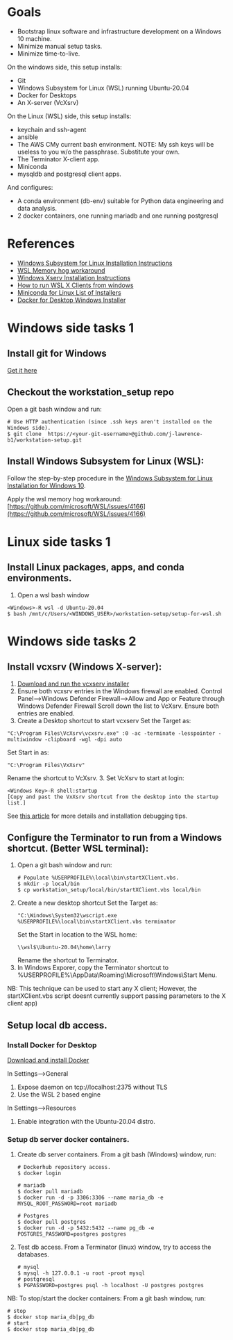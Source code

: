 # Goals
* Bootstrap linux software and infrastructure development on a Windows 10 machine.
* Minimize manual setup tasks.
* Minimize time-to-live.

On the windows side, this setup installs:
* Git
* Windows Subsystem for Linux (WSL) running Ubuntu-20.04
* Docker for Desktops
* An X-server (VcXsrv)

On the Linux (WSL) side, this setup installs:
* keychain and ssh-agent
* ansible
* The AWS CMy current bash environment. NOTE: My ssh keys will be useless to you w/o the passphrase. Substitute your own.
* The Terminator X-client app.
* Miniconda
* mysqldb and postgresql client apps.

And configures:
* A conda environment (db-env) suitable for Python data engineering and data analysis.
* 2 docker containers, one running mariadb and one running postgresql

# References
* [Windows Subsystem for Linux Installation Instructions](https://docs.microsoft.com/en-us/windows/wsl/install-win10)
* [WSL Memory hog workaround](https://github.com/microsoft/WSL/issues/4166)
* [Windows Xserv Installation Instructions](https://sourceforge.net/projects/vcxsrv/)
* [How to run WSL X Clients from windows](https://medium.com/javarevisited/using-wsl-2-with-x-server-linux-on-windows-a372263533c3)
* [Miniconda for Linux List of Installers](https://docs.conda.io/en/latest/miniconda.html#linux-installers)
* [Docker for Desktop Windows Installer](https://docs.docker.com/docker-for-windows/install/)

# Windows side tasks 1

## Install git for Windows
[Get it here](https://git-scm.com/download/win)

## Checkout the workstation_setup repo
Open a git bash window and run:
```
# Use HTTP authentication (since .ssh keys aren't installed on the Windows side).
$ git clone  https://<your-git-username>@github.com/j-lawrence-b1/workstation-setup.git
```

## Install Windows Subsystem for Linux (WSL):
Follow the step-by-step procedure in the [Windows Subsystem for Linux Installation for Windows 10](https://docs.microsoft.com/en-us/windows/wsl/install-win10).

Apply the wsl memory hog workaround:
[https://github.com/microsoft/WSL/issues/4166](https://github.com/microsoft/WSL/issues/4166)

# Linux side tasks 1

## Install Linux packages, apps, and conda environments.
1. Open a wsl bash window
```
<Windows>-R wsl -d Ubuntu-20.04
$ bash /mnt/c/Users/<WINDOWS_USER>/workstation-setup/setup-for-wsl.sh 
```

# Windows side tasks 2

## Install vcxsrv (Windows X-server):
1. [Download and run the vcxserv installer](https://sourceforge.net/projects/vcxsrv/)
2. Ensure both vcxsrv entries in the Windows firewall are enabled.
   Control Panel-->Windows Defender Firewall-->Allow and App or Feature through Windows Defender Firewall
   Scroll down the list to VcXsrv. Ensure both entries are enabled.
3.  Create a Desktop shortcut to start vcxserv
   Set the Target as:
   ```
   "C:\Program Files\VcXsrv\vcxsrv.exe" :0 -ac -terminate -lesspointer -multiwindow -clipboard -wgl -dpi auto
   ```
   Set Start in as:
   ```
   "C:\Program Files\VxXsrv"
   ```
   Rename the shortcut to VcXsrv.
3. Set VcXsrv to start at login:
   ```
   <Windows Key>-R shell:startup
   [Copy and past the VxXsrv shortcut from the desktop into the startup list.]
   ```
See [this article](https://medium.com/javarevisited/using-wsl-2-with-x-server-linux-on-windows-a372263533c3) for more details and installation debugging tips.

## Configure the Terminator to run from a Windows shortcut. (Better WSL terminal):
1. Open a git bash window and run:
   ```
   # Populate %USERPROFILE%\local\bin\startXClient.vbs.
   $ mkdir -p local/bin
   $ cp workstation_setup/local/bin/startXClient.vbs local/bin
   ```
2. Create a new desktop shortcut
   Set the Target as:
   ```
   "C:\Windows\System32\wscript.exe %USERPROFILE%\local\bin\startXClient.vbs terminator
   ```
   Set the Start in location to the WSL home:
   ```
   \\wsl$\Ubuntu-20.04\home\larry
   ```
   Rename the shortcut to Terminator.
4. In Windows Exporer, copy the Terminator shortcut to %USERPROFILE%\AppData\Roaming\Microsoft\Windows\Start Menu. 
   
NB: This technique can be used to start any X client; However, the startXClient.vbs script doesnt currently support passing parameters to the X client app)

## Setup local db access.

### Install Docker for Desktop
[Download and install Docker](https://docs.docker.com/docker-for-windows/install/)

In Settings-->General
1. Expose daemon on tcp://localhost:2375 without TLS
2. Use the WSL 2 based engine

In Settings-->Resources
1. Enable integration with the Ubuntu-20.04 distro.

### Setup db server docker containers.
1. Create db server containers.
   From a git bash (Windows) window, run:
   ```
   # Dockerhub repository access.
   $ docker login
   
   # mariadb
   $ docker pull mariadb
   $ docker run -d -p 3306:3306 --name maria_db -e MYSQL_ROOT_PASSWORD=root mariadb
   
   # Postgres
   $ docker pull postgres
   $ docker run -d -p 5432:5432 --name pg_db -e POSTGRES_PASSWORD=postgres postgres
   ```
2. Test db access.
   From a Terminator (linux) window, try to access the databases.
   ```
   # mysql
   $ mysql -h 127.0.0.1 -u root -proot mysql
   # postgresql
   $ PGPASSWORD=postgres psql -h localhost -U postgres postgres
   ```
NB: To stop/start the docker containers:
From a git bash window, run:
```
# stop
$ docker stop maria_db|pg_db
# start
$ docker stop maria_db|pg_db
```

```
